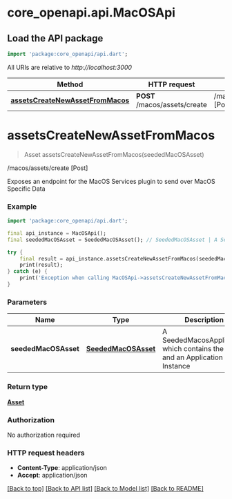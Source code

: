 # core_openapi.api.MacOSApi

## Load the API package
```dart
import 'package:core_openapi/api.dart';
```

All URIs are relative to *http://localhost:3000*

Method | HTTP request | Description
------------- | ------------- | -------------
[**assetsCreateNewAssetFromMacos**](MacOSApi.md#assetscreatenewassetfrommacos) | **POST** /macos/assets/create | /macos/assets/create [Post]


# **assetsCreateNewAssetFromMacos**
> Asset assetsCreateNewAssetFromMacos(seededMacOSAsset)

/macos/assets/create [Post]

Exposes an endpoint for the MacOS Services plugin to send over MacOS Specific Data

### Example
```dart
import 'package:core_openapi/api.dart';

final api_instance = MacOSApi();
final seededMacOSAsset = SeededMacOSAsset(); // SeededMacOSAsset | A SeededMacosApplication which contains the value and an Application Instance

try {
    final result = api_instance.assetsCreateNewAssetFromMacos(seededMacOSAsset);
    print(result);
} catch (e) {
    print('Exception when calling MacOSApi->assetsCreateNewAssetFromMacos: $e\n');
}
```

### Parameters

Name | Type | Description  | Notes
------------- | ------------- | ------------- | -------------
 **seededMacOSAsset** | [**SeededMacOSAsset**](SeededMacOSAsset.md)| A SeededMacosApplication which contains the value and an Application Instance | [optional] 

### Return type

[**Asset**](Asset.md)

### Authorization

No authorization required

### HTTP request headers

 - **Content-Type**: application/json
 - **Accept**: application/json

[[Back to top]](#) [[Back to API list]](../README.md#documentation-for-api-endpoints) [[Back to Model list]](../README.md#documentation-for-models) [[Back to README]](../README.md)

